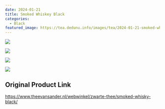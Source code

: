 ```yaml
---
date: 2024-01-21
title: Smoked Whiskey Black
categories:
  - Black
featured_image: https://tea.dedunu.info/images/tea/2024-01-21-smoked-whisky-1.jpg
---
```


![](https://tea.dedunu.info/images/tea/2024-01-21-smoked-whisky-2.jpg)

![](https://tea.dedunu.info/images/tea/2024-01-21-smoked-whisky-3.jpg)

![](https://tea.dedunu.info/images/tea/2024-01-21-smoked-whisky-4.jpg)

![](https://tea.dedunu.info/images/tea/2024-01-21-smoked-whisky-5.jpeg)

## Original Product Link

<https://www.theevansander.nl/webwinkel/zwarte-thee/smoked-whisky-black/>
